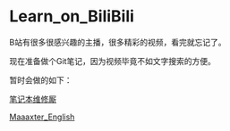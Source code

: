 # Learn_on_BiliBili

B站有很多很感兴趣的主播，很多精彩的视频，看完就忘记了。

现在准备做个Git笔记，因为视频毕竟不如文字搜索的方便。

暂时会做的如下：

[笔记本维修厮](.\laosi.md)

[ Maaaxter_English](.\Maaaxter_English.md)

